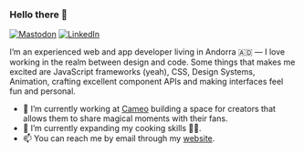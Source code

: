 ### Hello there 👋

[![Mastodon](https://img.shields.io/badge/-MASTODON-%232B90D9?style=flat&logo=mastodon&logoColor=white)](http://mastodon.social/@castrolem)
[![LinkedIn](https://img.shields.io/badge/linkedin-%230077B5.svg?style=flat&logo=linkedin&logoColor=white)]([linkedin](https://www.linkedin.com/in/castrolem/))


I’m an experienced web and app developer living in Andorra 🇦🇩 — I love working in the realm between design and code. Some things that makes me excited are JavaScript frameworks (yeah), CSS, Design Systems, Animation, crafting excellent component APIs and making interfaces feel fun and personal.

- 🔭 I’m currently working at [Cameo](https://cameo.com) building a space for creators that allows them to share magical moments with their fans.
- 🌱 I’m currently expanding my cooking skills 👨‍🍳.
- 📫 You can reach me by email through my [website](https://luiscastro.co).

<!--
**castrolem/castrolem** is a ✨ _special_ ✨ repository because its `README.md` (this file) appears on your GitHub profile.

Here are some ideas to get you started:

- 🔭 I’m currently working on ...
- 🌱 I’m currently learning ...
- 👯 I’m looking to collaborate on ...
- 🤔 I’m looking for help with ...
- 💬 Ask me about ...
- 📫 How to reach me: ...
- 😄 Pronouns: ...
- ⚡ Fun fact: ...
-->
